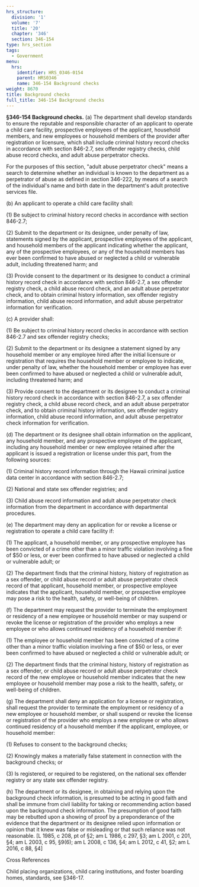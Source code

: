 ```yaml
---
hrs_structure:
  division: '1'
  volume: '7'
  title: '20'
  chapter: '346'
  section: 346-154
type: hrs_section
tags:
  - Government
menu:
  hrs:
    identifier: HRS_0346-0154
    parent: HRS0346
    name: 346-154 Background checks
weight: 8670
title: Background checks
full_title: 346-154 Background checks
---
```

**§346-154 Background checks.** (a) The department shall develop standards to ensure the reputable and responsible character of an applicant to operate a child care facility, prospective employees of the applicant, household members, and new employees or household members of the provider after registration or licensure, which shall include criminal history record checks in accordance with section 846-2.7, sex offender registry checks, child abuse record checks, and adult abuse perpetrator checks.

For the purposes of this section, "adult abuse perpetrator check" means a search to determine whether an individual is known to the department as a perpetrator of abuse as defined in section 346-222, by means of a search of the individual's name and birth date in the department's adult protective services file.

(b) An applicant to operate a child care facility shall:

(1) Be subject to criminal history record checks in accordance with section 846-2.7;

(2) Submit to the department or its designee, under penalty of law, statements signed by the applicant, prospective employees of the applicant, and household members of the applicant indicating whether the applicant, any of the prospective employees, or any of the household members has ever been confirmed to have abused or neglected a child or vulnerable adult, including threatened harm; and

(3) Provide consent to the department or its designee to conduct a criminal history record check in accordance with section 846-2.7, a sex offender registry check, a child abuse record check, and an adult abuse perpetrator check, and to obtain criminal history information, sex offender registry information, child abuse record information, and adult abuse perpetrator information for verification.

(c) A provider shall:

(1) Be subject to criminal history record checks in accordance with section 846-2.7 and sex offender registry checks;

(2) Submit to the department or its designee a statement signed by any household member or any employee hired after the initial licensure or registration that requires the household member or employee to indicate, under penalty of law, whether the household member or employee has ever been confirmed to have abused or neglected a child or vulnerable adult, including threatened harm; and

(3) Provide consent to the department or its designee to conduct a criminal history record check in accordance with section 846-2.7, a sex offender registry check, a child abuse record check, and an adult abuse perpetrator check, and to obtain criminal history information, sex offender registry information, child abuse record information, and adult abuse perpetrator check information for verification.

(d) The department or its designee shall obtain information on the applicant, any household member, and any prospective employee of the applicant, including any household member or new employee retained after the applicant is issued a registration or license under this part, from the following sources:

(1) Criminal history record information through the Hawaii criminal justice data center in accordance with section 846-2.7;

(2) National and state sex offender registries; and

(3) Child abuse record information and adult abuse perpetrator check information from the department in accordance with departmental procedures.

(e) The department may deny an application for or revoke a license or registration to operate a child care facility if:

(1) The applicant, a household member, or any prospective employee has been convicted of a crime other than a minor traffic violation involving a fine of $50 or less, or ever been confirmed to have abused or neglected a child or vulnerable adult; or

(2) The department finds that the criminal history, history of registration as a sex offender, or child abuse record or adult abuse perpetrator check record of that applicant, household member, or prospective employee indicates that the applicant, household member, or prospective employee may pose a risk to the health, safety, or well-being of children.

(f) The department may request the provider to terminate the employment or residency of a new employee or household member or may suspend or revoke the license or registration of the provider who employs a new employee or who allows continued residency of a household member if:

(1) The employee or household member has been convicted of a crime other than a minor traffic violation involving a fine of $50 or less, or ever been confirmed to have abused or neglected a child or vulnerable adult; or

(2) The department finds that the criminal history, history of registration as a sex offender, or child abuse record or adult abuse perpetrator check record of the new employee or household member indicates that the new employee or household member may pose a risk to the health, safety, or well-being of children.

(g) The department shall deny an application for a license or registration, shall request the provider to terminate the employment or residency of a new employee or household member, or shall suspend or revoke the license or registration of the provider who employs a new employee or who allows continued residency of a household member if the applicant, employee, or household member:

(1) Refuses to consent to the background checks;

(2) Knowingly makes a materially false statement in connection with the background checks; or

(3) Is registered, or required to be registered, on the national sex offender registry or any state sex offender registry.

(h) The department or its designee, in obtaining and relying upon the background check information, is presumed to be acting in good faith and shall be immune from civil liability for taking or recommending action based upon the background check information. The presumption of good faith may be rebutted upon a showing of proof by a preponderance of the evidence that the department or its designee relied upon information or opinion that it knew was false or misleading or that such reliance was not reasonable. [L 1985, c 208, pt of §2; am L 1986, c 297, §3; am L 2001, c 201, §4; am L 2003, c 95, §9(6); am L 2008, c 136, §4; am L 2012, c 41, §2; am L 2016, c 88, §4]

Cross References

Child placing organizations, child caring institutions, and foster boarding homes, standards, see §346-17.